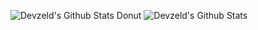 
<!-- # Hello, I am Eldis Izeirovski. 👋


### **I know:**
![java](https://img.shields.io/badge/Java-ED8B00?style=for-the-badge&logo=openjdk&logoColor=white)
![python](https://img.shields.io/badge/Python-0070FF?style=for-the-badge&logo=python&logoColor=white)
![javascript](https://img.shields.io/badge/JavaScript-F7DF1E?style=for-the-badge&logo=javascript&logoColor=black)
![typescript](https://img.shields.io/badge/TypeScript-007ACC?style=for-the-badge&logo=typescript&logoColor=white)
![css](https://img.shields.io/badge/CSS3-1572B6?style=for-the-badge&logo=css3&logoColor=white)
![html](https://img.shields.io/badge/HTML5-E34F26?style=for-the-badge&logo=html5&logoColor=white)
![markdown](https://img.shields.io/badge/Markdown-303030?style=for-the-badge&logo=markdown&logoColor=white)
### **I have used:**
![three.js](https://img.shields.io/badge/Three.js-000000?style=for-the-badge&logo=three.js&logoColor=white)
![node.js](https://img.shields.io/badge/node.js%20-%2343853D.svg?&style=for-the-badge&logo=node.js&logoColor=white)
![react](https://img.shields.io/badge/react%20-%2320232a.svg?&style=for-the-badge&logo=react&logoColor=%2361DAFB)
<br/>
### **I'm on:**
[![github](https://img.shields.io/badge/Follow-100000?style=for-the-badge&logo=github&logoColor=white)](https://github.com/devzeld)

I'm a mainly web developer concentrated on making attractive and usefull websites.
I made a discord bot in javascript and python too.
-->

<!--
#### Contacts:

- E-mail: [eldis.izeirovski@gmail.com](mailto:eldis.izeirovski7@gmail.com)
- Site: [devzeld.github.io](https://devzeld.github.io/zeld/#/)
- 
-->

 <!-- #### Other infos: -->
![Devzeld's Github Stats Donut](https://github-readme-stats.vercel.app/api/top-langs/?username=devzeld&layout=donut&hide_border=true&theme=transparent)
![Devzeld's Github Stats](https://github-readme-stats.vercel.app/api?username=devzeld&langs_count=20&show_icons=true&layout=compact&hide_border=true&theme=transparent)

